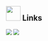 ## <img height="40" src="https://raw.githubusercontent.com/innng/innng/master/assets/kyubey.gif"/> Links
[![](https://img.shields.io/badge/-linkedin-0073B1?style=flat-square)](https://www.linkedin.com/in/extgfx/)
[![](https://img.shields.io/badge/-twitter-1C9CEA?style=flat-square)](https://twitter.com/AdeptGx)
